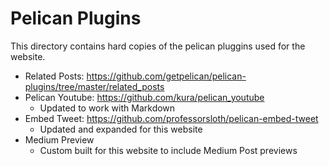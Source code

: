 # Pelican Plugins

This directory contains hard copies of the pelican pluggins used for the website.

* Related Posts: https://github.com/getpelican/pelican-plugins/tree/master/related_posts
* Pelican Youtube: https://github.com/kura/pelican_youtube
    - Updated to work with Markdown
* Embed Tweet: https://github.com/professorsloth/pelican-embed-tweet
    - Updated and expanded for this website
* Medium Preview
    - Custom built for this website to include Medium Post previews
